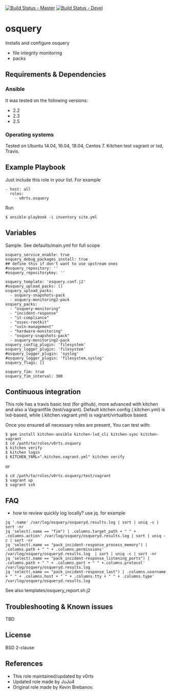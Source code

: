 [![Build Status - Master](https://travis-ci.com/v0rts/ansible-osquery.svg?branch=master)](https://travis-ci.com/v0rts/ansible-osquery)
[![Build Status - Devel](https://travis-ci.com/v0rts/ansible-osquery.svg?branch=devel)](https://travis-ci.com/v0rts/ansible-osquery/branches)
# osquery

Installs and configure osquery
* file integrity monitoring
* packs

## Requirements & Dependencies

### Ansible
It was tested on the following versions:
 * 2.2
 * 2.3
 * 2.5

### Operating systems

Tested on Ubuntu 14.04, 16.04, 18.04, Centos 7. Kitchen test vagrant or lxd, Travis.

## Example Playbook

Just include this role in your list.
For example

```
- host: all
  roles:
    - v0rts.osquery
```

Run
```
$ ansible-playbook -i inventory site.yml
```

## Variables

Sample. See defaults/main.yml for full scope

```
osquery_service_enable: true
osquery_debug_packages_install: true
## define this if don't want to use upstream ones
#osquery_repository: ''
#osquery_repositorykey: ''

osquery_template: 'osquery.conf.j2'
#osquery_upload_packs: []
osquery_upload_packs:
  - osquery-snapshots-pack
  - osquery-monitoring2-pack
osquery_packs:
  - "osquery-monitoring"
  - "incident-response"
  - "it-compliance"
  - "ossec-rootkit"
  - "vuln-management"
  - "hardware-monitoring"
  - "osquery-snapshots-pack"
  - osquery-monitoring2-pack
osquery_config_plugin: 'filesystem'
osquery_logger_plugin: 'filesystem'
#osquery_logger_plugin: 'syslog'
#osquery_logger_plugin: 'filesystem,syslog'
osquery_flags: []

osquery_fim: true
osquery_fim_interval: 300
```

## Continuous integration

This role has a travis basic test (for github), more advanced with kitchen and also a Vagrantfile (test/vagrant).
Default kitchen config (.kitchen.yml) is lxd-based, while (.kitchen.vagrant.yml) is vagrant/virtualbox based.

Once you ensured all necessary roles are present, You can test with:
```
$ gem install kitchen-ansible kitchen-lxd_cli kitchen-sync kitchen-vagrant
$ cd /path/to/roles/v0rts.osquery
$ kitchen verify
$ kitchen login
$ KITCHEN_YAML=".kitchen.vagrant.yml" kitchen verify
```
or
```
$ cd /path/to/roles/v0rts.osquery/test/vagrant
$ vagrant up
$ vagrant ssh
```

## FAQ

* how to review quickly log locally?
use jq. for example
```
jq '.name' /var/log/osquery/osqueryd.results.log | sort | uniq -c | sort -nr
jq 'select(.name == "fim") | .columns.target_path + " " + .columns.action' /var/log/osquery/osqueryd.results.log | sort | uniq -c | sort -nr
jq 'select(.name == "pack_incident-response_process_memory") | .columns.path + " " + .columns.permissions' /var/log/osquery/osqueryd.results.log  | sort | uniq -c | sort -nr
jq 'select(.name == "pack_incident-response_listening_ports") | .columns.path + " " + .columns.port + " " +.columns.protocol' /var/log/osquery/osqueryd.results.log
jq 'select(.name == "pack_incident-response_last") | .columns.username + " " + .columns.host + " " + .columns.tty + " " + .columns.type' /var/log/osquery/osqueryd.results.log
```
See also templates/osquery_report.sh.j2

## Troubleshooting & Known issues

TBD

## License

BSD 2-clause

## References

* This role maintained/updated by v0rts
* Updated role made by JuJu4
* Original role made by Kevin Brebanov.
